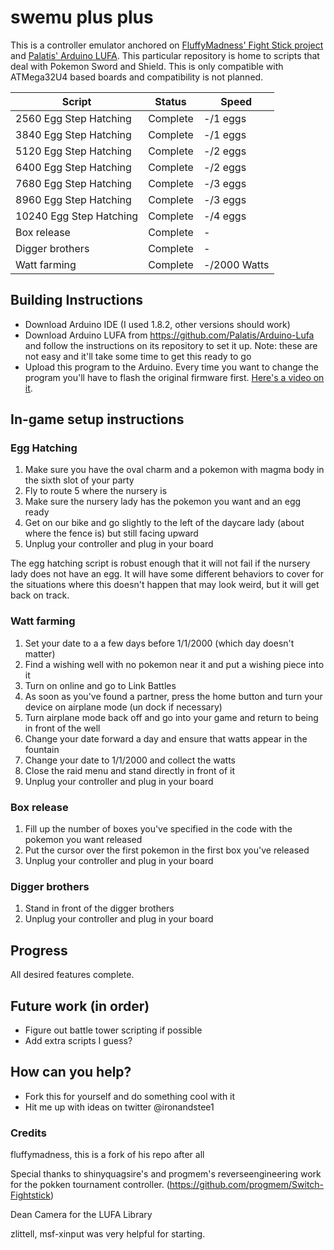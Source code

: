# swemu plus plus

This is a controller emulator anchored on [FluffyMadness' Fight Stick project](https://github.com/fluffymadness/ATMega32U4-Switch-Fightstick) and [Palatis' Arduino LUFA](https://github.com/Palatis/Arduino-Lufa). This particular repository is home to scripts that deal with Pokemon Sword and Shield. This is only compatible with ATMega32U4 based boards and compatibility is not planned.  

| Script  | Status | Speed | 
| ------------- | ------------- | ------------- |
| 2560 Egg Step Hatching  | Complete  | -/1 eggs |
| 3840 Egg Step Hatching  | Complete  | -/1 eggs |
| 5120 Egg Step Hatching  | Complete  | -/2 eggs |
| 6400 Egg Step Hatching  | Complete  | -/2 eggs |
| 7680 Egg Step Hatching  | Complete  | -/3 eggs |
| 8960 Egg Step Hatching  | Complete  | -/3 eggs |
| 10240 Egg Step Hatching  | Complete  | -/4 eggs |
| Box release | Complete | - |
| Digger brothers | Complete | - |
| Watt farming | Complete | -/2000 Watts |


## Building Instructions

- Download Arduino IDE (I used 1.8.2, other versions should work)
- Download Arduino LUFA from https://github.com/Palatis/Arduino-Lufa and follow the instructions on its repository to set it up. Note: these are not easy and it'll take some time to get this ready to go
- Upload this program to the Arduino. Every time you want to change the program you'll have to flash the original firmware first. [Here's a video on it](https://www.youtube.com/watch?v=JZtzIyXm98Q). 

## In-game setup instructions

### Egg Hatching

1. Make sure you have the oval charm and a pokemon with magma body in the sixth slot of your party
1. Fly to route 5 where the nursery is
1. Make sure the nursery lady has the pokemon you want and an egg ready
1. Get on our bike and go slightly to the left of the daycare lady (about where the fence is) but still facing upward
1. Unplug your controller and plug in your board

The egg hatching script is robust enough that it will not fail if the nursery lady does not have an egg. It will have some different behaviors to cover for the situations where this doesn't happen that may look weird, but it will get back on track. 

### Watt farming

1. Set your date to a a few days before 1/1/2000 (which day doesn't matter)
1. Find a wishing well with no pokemon near it and put a wishing piece into it
1. Turn on online and go to Link Battles
1. As soon as you've found a partner, press the home button and turn your device on airplane mode (un dock if necessary)
1. Turn airplane mode back off and go into your game and return to being in front of the well
1. Change your date forward a day and ensure that watts appear in the fountain 
1. Change your date to 1/1/2000 and collect the watts
1. Close the raid menu and stand directly in front of it
1. Unplug your controller and plug in your board

### Box release

1. Fill up the number of boxes you've specified in the code with the pokemon you want released
1. Put the cursor over the first pokemon in the first box you've released
1. Unplug your controller and plug in your board

### Digger brothers

1. Stand in front of the digger brothers
1. Unplug your controller and plug in your board


## Progress

All desired features complete. 

## Future work (in order)

- Figure out battle tower scripting if possible
- Add extra scripts I guess?

## How can you help?

- Fork this for yourself and do something cool with it
- Hit me up with ideas on twitter @ironandstee1

### Credits

fluffymadness, this is a fork of his repo after all

Special thanks to shinyquagsire's and progmem's reverseengineering work for the pokken tournament controller. (https://github.com/progmem/Switch-Fightstick)

Dean Camera for the LUFA Library

zlittell, msf-xinput was very helpful for starting.


